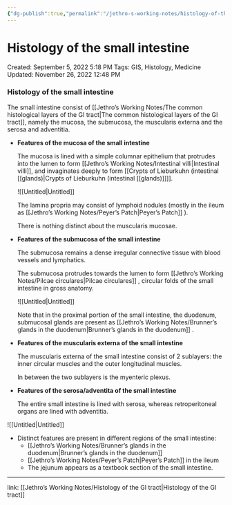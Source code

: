 ```yaml
---
{"dg-publish":true,"permalink":"/jethro-s-working-notes/histology-of-the-small-intestine/","dgPassFrontmatter":true}
---
```



# Histology of the small intestine

Created: September 5, 2022 5:18 PM
Tags: GIS, Histology, Medicine
Updated: November 26, 2022 12:48 PM

### Histology of the small intestine

The small intestine consist of [[Jethro’s Working Notes/The common histological layers of the GI tract\|The common histological layers of the GI tract]], namely the mucosa, the submucosa, the muscularis externa and the serosa and adventitia.

- **Features of the mucosa of the small intestine**
    
    The mucosa is lined with a simple columnar epithelium that protrudes into the lumen to form [[Jethro’s Working Notes/Intestinal villi\|Intestinal villi]], and invaginates deeply to form [[Crypts of Lieburkuhn (intestinal [[glands)\|Crypts of Lieburkuhn (intestinal [[glands)]]]].
    
    ![[Untitled\|Untitled]]
    
    The lamina propria may consist of lymphoid nodules (mostly in the ileum as [[Jethro’s Working Notes/Peyer’s Patch\|Peyer’s Patch]] ).
    
    There is nothing distinct about the muscularis mucosae.
    
- **Features of the submucosa of the small intestine**
    
    The submucosa remains a dense irregular connective tissue with blood vessels and lymphatics.
    
    The submucosa protrudes towards the lumen to form [[Jethro’s Working Notes/Pilcae circulares\|Pilcae circulares]] , circular folds of the small intestine in gross anatomy.
    
    ![[Untitled\|Untitled]]
    
    Note that in the proximal portion of the small intestine, the duodenum, submucosal glands are present as [[Jethro’s Working Notes/Brunner’s glands in the duodenum\|Brunner’s glands in the duodenum]] .
    
- **Features of the muscularis externa of the small intestine**
    
    The muscularis externa of the small intestine consist of 2 sublayers: the inner circular muscles and the outer longitudinal muscles.
    
    In between the two sublayers is the myenteric plexus.
    
- **Features of the serosa/adventita of the small intestine**
    
    The entire small intestine is lined with serosa, whereas retroperitoneal organs are lined with adventitia.
    

![[Untitled\|Untitled]]

- Distinct features are present in different regions of the small intestine:
    - [[Jethro’s Working Notes/Brunner’s glands in the duodenum\|Brunner’s glands in the duodenum]]
    - [[Jethro’s Working Notes/Peyer’s Patch\|Peyer’s Patch]] in the ileum
    - The jejunum appears as a textbook section of the small intestine.

---

link: [[Jethro’s Working Notes/Histology of the GI tract\|Histology of the GI tract]]